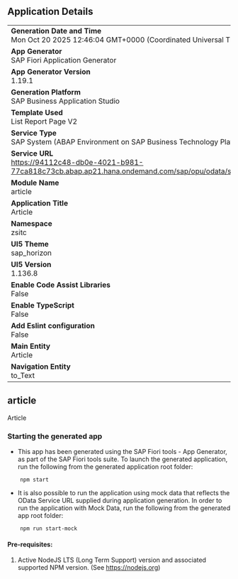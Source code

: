 ## Application Details
|               |
| ------------- |
|**Generation Date and Time**<br>Mon Oct 20 2025 12:46:04 GMT+0000 (Coordinated Universal Time)|
|**App Generator**<br>SAP Fiori Application Generator|
|**App Generator Version**<br>1.19.1|
|**Generation Platform**<br>SAP Business Application Studio|
|**Template Used**<br>List Report Page V2|
|**Service Type**<br>SAP System (ABAP Environment on SAP Business Technology Platform)|
|**Service URL**<br>https://94112c48-db0e-4021-b981-77ca818c73cb.abap.ap21.hana.ondemand.com/sap/opu/odata/sap/ZSITC_MM_ARTICLE_O2|
|**Module Name**<br>article|
|**Application Title**<br>Article|
|**Namespace**<br>zsitc|
|**UI5 Theme**<br>sap_horizon|
|**UI5 Version**<br>1.136.8|
|**Enable Code Assist Libraries**<br>False|
|**Enable TypeScript**<br>False|
|**Add Eslint configuration**<br>False|
|**Main Entity**<br>Article|
|**Navigation Entity**<br>to_Text|

## article

Article

### Starting the generated app

-   This app has been generated using the SAP Fiori tools - App Generator, as part of the SAP Fiori tools suite.  To launch the generated application, run the following from the generated application root folder:

```
    npm start
```

- It is also possible to run the application using mock data that reflects the OData Service URL supplied during application generation.  In order to run the application with Mock Data, run the following from the generated app root folder:

```
    npm run start-mock
```

#### Pre-requisites:

1. Active NodeJS LTS (Long Term Support) version and associated supported NPM version.  (See https://nodejs.org)


